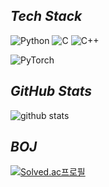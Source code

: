 ## *Tech Stack*
[//]: # (Default Form)
[//]: # (https://img.shields.io/badge/<LABEL>-<MESSAGE>-<BACKGROUND-COLOR>?logo=<LOGO>&logoColor=<LOGO-COLOR>&style=<STYLE>)
![Python](https://img.shields.io/badge/Python-3776AB?logo=Python&logoColor=white&style=for-the-badge)
![C](https://img.shields.io/badge/c-%2300599C.svg?style=for-the-badge&logo=c&logoColor=white)
![C++](https://img.shields.io/badge/c++-%2300599C.svg?style=for-the-badge&logo=c%2B%2B&logoColor=white)

![PyTorch](https://img.shields.io/badge/PyTorch-EE4C2C?logo=PyTorch&logoColor=white&style=for-the-badge)

## *GitHub Stats*
[//]: # (Theme Options)
![github stats](https://github-readme-stats.vercel.app/api?username=miinngdok)

## *BOJ*
[![Solved.ac프로필](http://mazassumnida.wtf/api/v2/generate_badge?boj=kdi97asd)](https://solved.ac/profile/kdi97asd)
